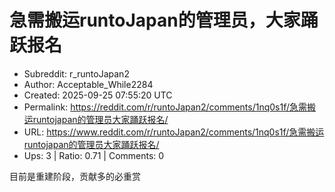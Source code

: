 # 急需搬运runtoJapan的管理员，大家踊跃报名

- Subreddit: r_runtoJapan2
- Author: Acceptable_While2284
- Created: 2025-09-25 07:55:20 UTC
- Permalink: https://reddit.com/r/runtoJapan2/comments/1nq0s1f/急需搬运runtojapan的管理员大家踊跃报名/
- URL: https://www.reddit.com/r/runtoJapan2/comments/1nq0s1f/急需搬运runtojapan的管理员大家踊跃报名/
- Ups: 3 | Ratio: 0.71 | Comments: 0


目前是重建阶段，贡献多的必重赏

